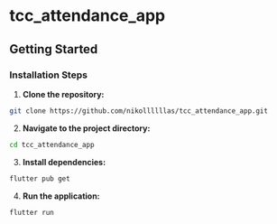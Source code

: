 # tcc_attendance_app

## Getting Started

### Installation Steps

1. **Clone the repository:**

```bash
git clone https://github.com/nikollllllas/tcc_attendance_app.git
```

2. **Navigate to the project directory:**

```bash
cd tcc_attendance_app
```

3. **Install dependencies:**

```bash
flutter pub get
```

4. **Run the application:**

```bash
flutter run
```
